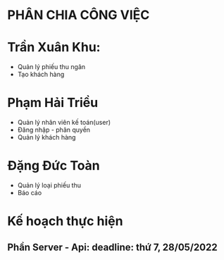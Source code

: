 # PHÂN CHIA CÔNG VIỆC

# Trần Xuân Khu:
+ Quản lý phiếu thu ngân
+ Tạo khách hàng

# Phạm Hải Triều
+ Quản lý nhân viên kế toán(user)
+ Đăng nhập - phân quyền
+ Quản lý khách hàng

# Đặng Đức Toàn
+ Quản lý loại phiếu thu
+ Báo cáo


# Kế hoạch thực hiện

## Phần Server - Api: deadline: thứ 7, 28/05/2022